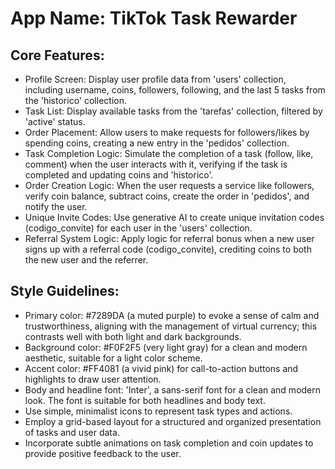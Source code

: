 # **App Name**: TikTok Task Rewarder

## Core Features:

- Profile Screen: Display user profile data from 'users' collection, including username, coins, followers, following, and the last 5 tasks from the 'historico' collection.
- Task List: Display available tasks from the 'tarefas' collection, filtered by 'active' status.
- Order Placement: Allow users to make requests for followers/likes by spending coins, creating a new entry in the 'pedidos' collection.
- Task Completion Logic: Simulate the completion of a task (follow, like, comment) when the user interacts with it, verifying if the task is completed and updating coins and 'historico'.
- Order Creation Logic: When the user requests a service like followers, verify coin balance, subtract coins, create the order in 'pedidos', and notify the user.
- Unique Invite Codes: Use generative AI to create unique invitation codes (codigo_convite) for each user in the 'users' collection.
- Referral System Logic: Apply logic for referral bonus when a new user signs up with a referral code (codigo_convite), crediting coins to both the new user and the referrer.

## Style Guidelines:

- Primary color: #7289DA (a muted purple) to evoke a sense of calm and trustworthiness, aligning with the management of virtual currency; this contrasts well with both light and dark backgrounds.
- Background color: #F0F2F5 (very light gray) for a clean and modern aesthetic, suitable for a light color scheme.
- Accent color: #FF4081 (a vivid pink) for call-to-action buttons and highlights to draw user attention.
- Body and headline font: 'Inter', a sans-serif font for a clean and modern look.  The font is suitable for both headlines and body text.
- Use simple, minimalist icons to represent task types and actions.
- Employ a grid-based layout for a structured and organized presentation of tasks and user data.
- Incorporate subtle animations on task completion and coin updates to provide positive feedback to the user.